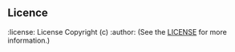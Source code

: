 <!--
TODO: Complete :license: and :author: (specify the licence used and the 
author of the project)
-->
## Licence 
:license: License
Copyright (c) :author:
(See the [LICENSE](/LICENSE.md) for more information.)
